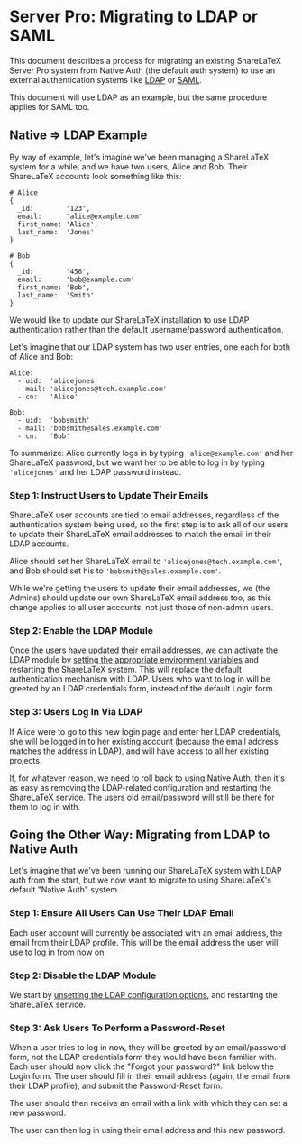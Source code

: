 # Server Pro: Migrating to LDAP or SAML

This document describes a process for migrating an existing ShareLaTeX Server Pro
system from Native Auth (the default auth system) to use an external authentication
systems like [LDAP](https://github.com/sharelatex/sharelatex/wiki/Server-Pro:-LDAP-Config) or [SAML](https://github.com/sharelatex/sharelatex/wiki/Server-Pro:-SAML-Config).

This document will use LDAP as an example, but the same procedure applies for SAML too.

## Native => LDAP Example

By way of example, let's imagine we've been managing a ShareLaTeX system for a while, and we have
two users, Alice and Bob. Their ShareLaTeX accounts look something like this:

```
# Alice
{
  _id:        '123',
  email:      'alice@example.com'
  first_name: 'Alice',
  last_name:  'Jones'
}

# Bob
{
  _id:        '456',
  email:      'bob@example.com'
  first_name: 'Bob',
  last_name:  'Smith'
}
```


We would like to update our ShareLaTeX installation to use LDAP authentication rather than
the default username/password authentication.

Let's imagine that our LDAP system has two user entries, one each for both of Alice and Bob:

```
Alice:
  - uid:  'alicejones'
  - mail: 'alicejones@tech.example.com'
  - cn:   'Alice'

Bob:
  - uid:  'bobsmith'
  - mail: 'bobsmith@sales.example.com'
  - cn:   'Bob'
```

To summarize: Alice currently logs in by typing `'alice@example.com'` and her ShareLaTeX password,
but we want her to be able to log in by typing `'alicejones'` and her LDAP password instead.


### Step 1: Instruct Users to Update Their Emails

ShareLaTeX user accounts are tied to email addresses, regardless of the
authentication system being used, so the first step is to ask all of our users
to update their ShareLaTeX email addresses to match the email in their LDAP
accounts.

Alice should set her ShareLaTeX email to `'alicejones@tech.example.com'`, and Bob should set
his to `'bobsmith@sales.example.com'`.

While we're getting the users to update their email addresses, we (the Admins) should
update our own ShareLaTeX email address too, as this change applies to all user accounts,
not just those of non-admin users.


### Step 2: Enable the LDAP Module

Once the users have updated their email addresses, we can activate the LDAP module by [setting
the appropriate environment variables](https://github.com/sharelatex/sharelatex/wiki/Server-Pro:-LDAP-Config) and restarting the ShareLaTeX system.
This will replace the default authentication mechanism with LDAP. Users who want to log in will be
greeted by an LDAP credentials form, instead of the default Login form.


### Step 3: Users Log In Via LDAP

If Alice were to go to this new login page and enter her LDAP credentials, she will be logged in
to her existing account (because the email address matches the address in LDAP), and will have
access to all her existing projects.

If, for whatever reason, we need to roll back to using Native Auth, then it's as easy as
removing the LDAP-related configuration and restarting the ShareLaTeX service. The users old
email/password will still be there for them to log in with.


## Going the Other Way: Migrating from LDAP to Native Auth

Let's imagine that we've been running our ShareLaTeX system with LDAP auth from the start, but
we now want to migrate to using ShareLaTeX's default "Native Auth" system.


### Step 1: Ensure All Users Can Use Their LDAP Email

Each user account will currently be associated with an email address,
the email from their LDAP profile. This will be the email address the user will use to log
in from now on.


### Step 2: Disable the LDAP Module

We start by [unsetting the LDAP configuration options](https://github.com/sharelatex/sharelatex/wiki/Server-Pro:-LDAP-Config), and restarting the ShareLaTeX service.


### Step 3: Ask Users To Perform a Password-Reset

When a user tries to log in now, they will be greeted by an email/password form, not the LDAP
credentials form they would have been familiar with. Each user should now click
the "Forgot your password?" link below the Login form. The user should fill in their email address
(again, the email from their LDAP profile), and submit the Password-Reset form.

The user should then receive an email with a link with which they can set a new password.

The user can then log in using their email address and this new password.
